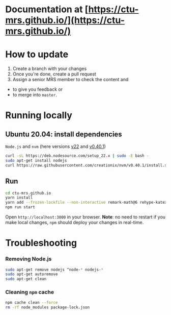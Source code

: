 # Documentation at [https://ctu-mrs.github.io/](https://ctu-mrs.github.io/)

# How to update
1) Create a branch with your changes
2) Once you're done, create a pull request
3) Assign a senior MRS member to check the content and
  - to give you feedback or
  - to merge into `master`.

# Running locally

## Ubuntu 20.04: install dependencies
`Node.js` and `nvm` (here versions [v22](https://nodejs.org/en/about/previous-releases) and [v0.40.1](https://github.com/nvm-sh/nvm/releases))
```bash
curl -sL https://deb.nodesource.com/setup_22.x | sudo -E bash -
sudo apt-get install nodejs
curl https://raw.githubusercontent.com/creationix/nvm/v0.40.1/install.sh | sh
```

## Run
```bash
cd ctu-mrs.github.io
yarn install
yarn add --frozen-lockfile --non-interactive remark-math@6 rehype-katex@7 @aldridged/docusaurus-plugin-lunr docusaurus-lunr-search
npm run start
```

Open `http://localhost:3000` in your browser. **Note**: no need to restart if you make local changes, `npm` should deploy your changes in real-time.

# Troubleshooting
 
### Removing Node.js
```bash
sudo apt-get remove nodejs ^node-* nodejs-*
sudo apt-get autoremove
sudo apt-get clean
```

### Cleaning `npm` cache
```bash
npm cache clean --force
rm -rf node_modules package-lock.json
```
